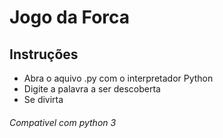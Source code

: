 # Jogo da Forca

## Instruções
- Abra o aquivo .py com o interpretador Python
- Digite a palavra a ser descoberta
- Se divirta

###### Compativel com python 3

